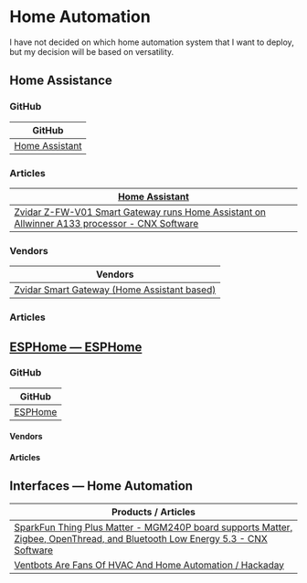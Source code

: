 # Home Automation 

I have not decided on which home automation system that I want to deploy, but my decision will be based on versatility. 

## Home Assistance

### GitHub

| GitHub |
|---|
| [Home Assistant](https://github.com/home-assistant ) |Open source home automation that puts local control and privacy first. Powered by a worldwide community of tinkerers and DIY enthusiasts. |

### Articles

| [Home Assistant](https://www.home-assistant.io/ )|
|----|
|[Zvidar Z-FW-V01 Smart Gateway runs Home Assistant on Allwinner A133 processor - CNX Software](https://www.cnx-software.com/2023/06/21/zvidar-z-fw-v01-smart-gateway-runs-home-assistant-on-allwinner-a133-processor/ )|

### Vendors

| Vendors |
|---|
| [Zvidar Smart Gateway (Home Assistant based)](http://www.zvidar.com/pro/23.html ) |

### Articles

## [ESPHome — ESPHome](https://esphome.io/index.html ) 

### GitHub 

| GitHub |
|---|
| [ESPHome](https://github.com/esphome ) | ESPHome is a system to control your ESP8266/ESP32 by simple yet powerful configuration files and control them remotely through Home Automation systems. |

#### Vendors 

#### Articles

## Interfaces — Home Automation

| Products / Articles |
|----|
| [SparkFun Thing Plus Matter - MGM240P board supports Matter, Zigbee, OpenThread, and Bluetooth Low Energy 5.3 - CNX Software](https://www.cnx-software.com/2023/03/03/sparkfun-thing-plus-matter-mgm240p-board-supports-matter-zigbee-openthread-and-bluetooth-low-energy-5-3/ ) |
| [Ventbots Are Fans Of HVAC And Home Automation / Hackaday](https://hackaday.com/2023/06/24/ventbots-are-fans-of-hvac-and-home-automation/ ) |
